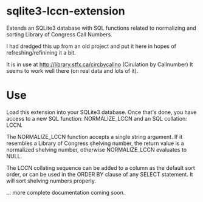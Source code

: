 sqlite3-lccn-extension
======================

Extends an SQLite3 database with SQL functions related to normalizing and sorting Library of Congress Call Numbers.

I had dredged this up from an old project and put it here in hopes of refreshing/refinining it a bit.

It is in use at http://library.stfx.ca/circbycallno (Cirulation by Callnumber)  It seems to work well there (on real data and lots of it).


Use
==============

Load this extension into your SQLite3 database.  Once that's done, you have access to a new SQL function: NORMALIZE_LCCN and an SQL collation: LCCN.

The NORMALIZE_LCCN function accepts a single string argument.  If it resembles a Library of Congress shelving number, the return value is a normalized shelving number, otherwise NORMALIZE_LCCN evaluates to NULL.

The LCCN collating sequence can be added to a column as the default sort order, or can be used in the ORDER BY clause of any SELECT statement.  It will sort shelving numbers properly.

... more complete documentation coming soon.

